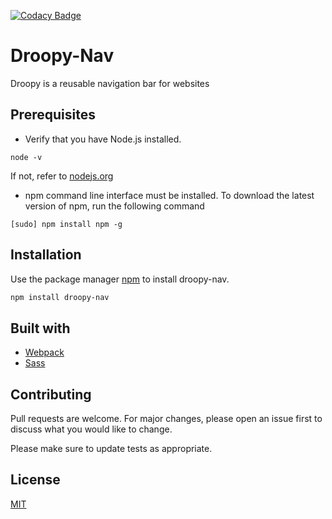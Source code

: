 [![Codacy Badge](https://api.codacy.com/project/badge/Grade/129bf0e0d7d74148b90f518a027c2b69)](https://app.codacy.com/manual/dhatGuy/droopy?utm_source=github.com&utm_medium=referral&utm_content=dhatGuy/droopy&utm_campaign=Badge_Grade_Dashboard)

# Droopy-Nav

Droopy is a reusable navigation bar for websites

## Prerequisites
- Verify that you have Node.js installed.
```
node -v
```
If not, refer to [nodejs.org](https://nodejs.org)

- npm command line interface must be installed.
To download the latest version of npm, run the following command
```
[sudo] npm install npm -g
```

## Installation

Use the package manager [npm](https://npmjs.com/) to install droopy-nav.

```bash
npm install droopy-nav
```
## Built with
- [Webpack](https://webpack.js.org)
- [Sass](https://sass-lang.com)

## Contributing
Pull requests are welcome. For major changes, please open an issue first to discuss what you would like to change.

Please make sure to update tests as appropriate.

## License
[MIT](https://github.com/dhatGuy/droopy/blob/master/LICENSE)
